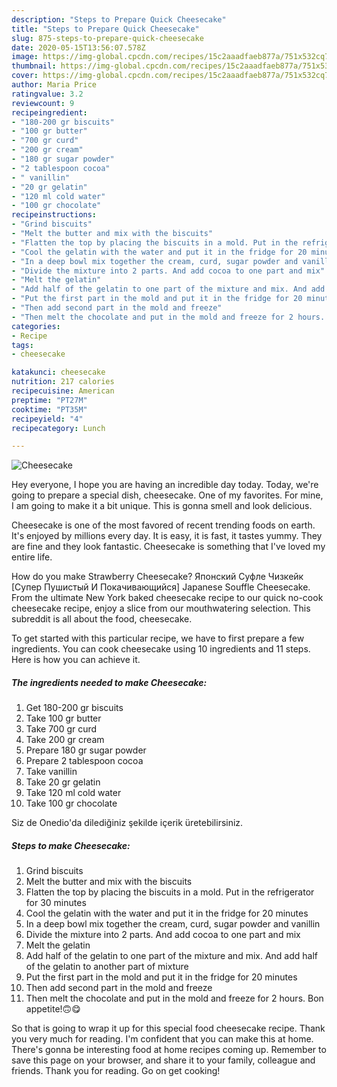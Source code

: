 ```yaml
---
description: "Steps to Prepare Quick Cheesecake"
title: "Steps to Prepare Quick Cheesecake"
slug: 875-steps-to-prepare-quick-cheesecake
date: 2020-05-15T13:56:07.578Z
image: https://img-global.cpcdn.com/recipes/15c2aaadfaeb877a/751x532cq70/cheesecake-recipe-main-photo.jpg
thumbnail: https://img-global.cpcdn.com/recipes/15c2aaadfaeb877a/751x532cq70/cheesecake-recipe-main-photo.jpg
cover: https://img-global.cpcdn.com/recipes/15c2aaadfaeb877a/751x532cq70/cheesecake-recipe-main-photo.jpg
author: Maria Price
ratingvalue: 3.2
reviewcount: 9
recipeingredient:
- "180-200 gr biscuits"
- "100 gr butter"
- "700 gr curd"
- "200 gr cream"
- "180 gr sugar powder"
- "2 tablespoon cocoa"
- " vanillin"
- "20 gr gelatin"
- "120 ml cold water"
- "100 gr chocolate"
recipeinstructions:
- "Grind biscuits"
- "Melt the butter and mix with the biscuits"
- "Flatten the top by placing the biscuits in a mold. Put in the refrigerator for 30 minutes"
- "Cool the gelatin with the water and put it in the fridge for 20 minutes"
- "In a deep bowl mix together the cream, curd, sugar powder and vanillin"
- "Divide the mixture into 2 parts. And add cocoa to one part and mix"
- "Melt the gelatin"
- "Add half of the gelatin to one part of the mixture and mix. And add half of the gelatin to another part of mixture"
- "Put the first part in the mold and put it in the fridge for 20 minutes"
- "Then add second part in the mold and freeze"
- "Then melt the chocolate and put in the mold and freeze for 2 hours. Bon appetite!🙃😋"
categories:
- Recipe
tags:
- cheesecake

katakunci: cheesecake 
nutrition: 217 calories
recipecuisine: American
preptime: "PT27M"
cooktime: "PT35M"
recipeyield: "4"
recipecategory: Lunch

---
```



![Cheesecake](https://img-global.cpcdn.com/recipes/15c2aaadfaeb877a/751x532cq70/cheesecake-recipe-main-photo.jpg)

Hey everyone, I hope you are having an incredible day today. Today, we're going to prepare a special dish, cheesecake. One of my favorites. For mine, I am going to make it a bit unique. This is gonna smell and look delicious.

Cheesecake is one of the most favored of recent trending foods on earth. It's enjoyed by millions every day. It is easy, it is fast, it tastes yummy. They are fine and they look fantastic. Cheesecake is something that I've loved my entire life.

How do you make Strawberry Cheesecake? Японский Суфле Чизкейк [Супер Пушистый И Покачивающийся] Japanese Souffle Cheesecake. From the ultimate New York baked cheesecake recipe to our quick no-cook cheesecake recipe, enjoy a slice from our mouthwatering selection. This subreddit is all about the food, cheesecake.


To get started with this particular recipe, we have to first prepare a few ingredients. You can cook cheesecake using 10 ingredients and 11 steps. Here is how you can achieve it.

<!--inarticleads1-->

##### The ingredients needed to make Cheesecake:

1. Get 180-200 gr biscuits
1. Take 100 gr butter
1. Take 700 gr curd
1. Take 200 gr cream
1. Prepare 180 gr sugar powder
1. Prepare 2 tablespoon cocoa
1. Take  vanillin
1. Take 20 gr gelatin
1. Take 120 ml cold water
1. Take 100 gr chocolate


Siz de Onedio&#39;da dilediğiniz şekilde içerik üretebilirsiniz. 

<!--inarticleads2-->

##### Steps to make Cheesecake:

1. Grind biscuits
1. Melt the butter and mix with the biscuits
1. Flatten the top by placing the biscuits in a mold. Put in the refrigerator for 30 minutes
1. Cool the gelatin with the water and put it in the fridge for 20 minutes
1. In a deep bowl mix together the cream, curd, sugar powder and vanillin
1. Divide the mixture into 2 parts. And add cocoa to one part and mix
1. Melt the gelatin
1. Add half of the gelatin to one part of the mixture and mix. And add half of the gelatin to another part of mixture
1. Put the first part in the mold and put it in the fridge for 20 minutes
1. Then add second part in the mold and freeze
1. Then melt the chocolate and put in the mold and freeze for 2 hours. Bon appetite!🙃😋




So that is going to wrap it up for this special food cheesecake recipe. Thank you very much for reading. I'm confident that you can make this at home. There's gonna be interesting food at home recipes coming up. Remember to save this page on your browser, and share it to your family, colleague and friends. Thank you for reading. Go on get cooking!
